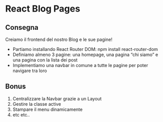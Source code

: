 # React Blog Pages

## Consegna
Creiamo il frontend del nostro Blog e le sue pagine!
- Partiamo installando React Router DOM: npm install react-router-dom
- Definiamo almeno 3 pagine: una homepage, una pagina “chi siamo” e una pagina con la lista dei post
- Implementiamo una navbar in comune a tutte le pagine per poter navigare tra loro

## Bonus
1. Centralizzare la Navbar grazie a un Layout
2. Gestire la classe active
3. Stampare il menu dinamicamente
4. etc etc..
